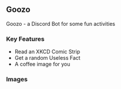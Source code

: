 ## Goozo

Goozo - a Discord Bot for some fun activities

### Key Features

* Read an XKCD Comic Strip
* Get a random Useless Fact
* A coffee image for you

### Images

